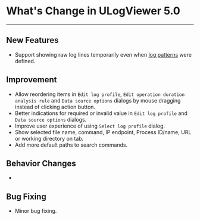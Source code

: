 ﻿# What's Change in ULogViewer 5.0
 ---

## New Features
+ Support showing raw log lines temporarily even when [log patterns](https://carinastudio.azurewebsites.net/ULogViewer/HowToReadAndParseLogs#LogPatterns) were defined.

## Improvement
+ Allow reordering items in ```Edit log profile```, ```Edit operation duration analysis rule``` and ```Data source options``` dialogs by mouse dragging instead of clicking action button.
+ Better indications for required or invalid value in ```Edit log profile``` and ```Data source options``` dialogs.
+ Improve user experience of using ```Select log profile``` dialog.
+ Show selected file name, command, IP endpoint, Process ID/name, URL or working directory on tab.
+ Add more default paths to search commands.

## Behavior Changes
+ 

## Bug Fixing
+ Minor bug fixing.
